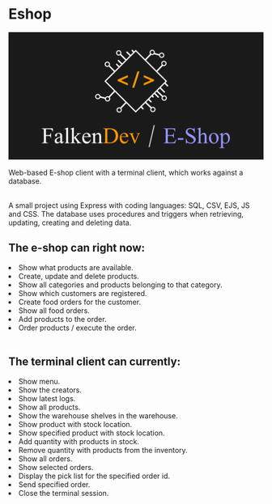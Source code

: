 # Eshop
![alt text](https://github.com/FalkenDev/Eshop/blob/master/Eshop.png?raw=true)
<p>Web-based E-shop client with a terminal client, which works against a database.<p>
<br>
A small project using Express with coding languages: SQL, CSV, EJS, JS and CSS.
The database uses procedures and triggers when retrieving, updating, creating and deleting data.
<br>
<h2>The e-shop can right now:</h2>
<li>Show what products are available.</li>
<li>Create, update and delete products.</li>
<li>Show all categories and products belonging to that category.</li>
<li>Show which customers are registered.</li>
<li>Create food orders for the customer.</li>
<li>Show all food orders.</li>
<li>Add products to the order.</li>
<li>Order products / execute the order.</li>
<br>
<h2>The terminal client can currently:</h2>
<li>Show menu.</li>
<li>Show the creators.</li>
<li>Show latest logs.</li>
<li>Show all products.</li>
<li>Show the warehouse shelves in the warehouse.</li>
<li>Show product with stock location.</li>
<li>Show specified product with stock location.</li>
<li>Add quantity with products in stock.</li>
<li>Remove quantity with products from the inventory.</li>
<li>Show all orders.</li>
<li>Show selected orders.</li>
<li>Display the pick list for the specified order id.</li>
<li>Send specified order.</li>
<li>Close the terminal session.</li>
